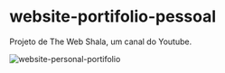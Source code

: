 # website-portifolio-pessoal
Projeto de The Web Shala, um canal do Youtube.

![website-personal-portifolio](https://github.com/Felipe-Antoniati/website-portifolio-pessoal-thewebshala/blob/master/client/assets/personal.gif)
